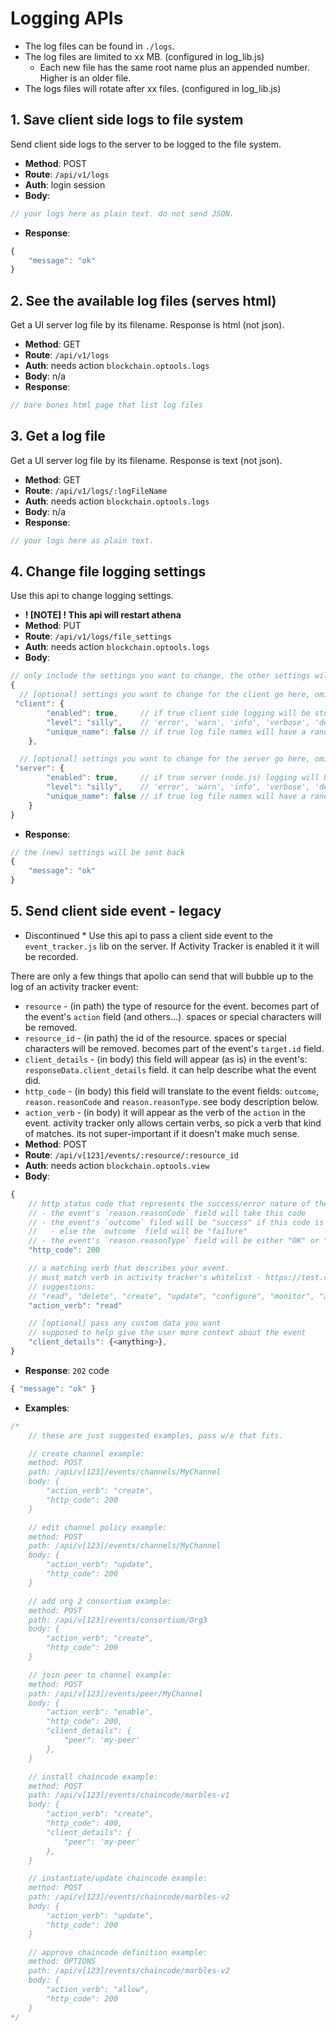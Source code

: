 # Logging APIs
- The log files can be found in `./logs`.
- The log files are limited to xx MB. (configured in log_lib.js)
	- Each new file has the same root name plus an appended number. Higher is an older file.
- The logs files will rotate after xx files. (configured in log_lib.js)

## 1. Save client side logs to file system
Send client side logs to the server to be logged to the file system.
- **Method**: POST
- **Route**: `/api/v1/logs`
- **Auth**: login session
- **Body**:
```js
// your logs here as plain text. do not send JSON.
```
- **Response**:
```js
{
	"message": "ok"
}
```

## 2. See the available log files (serves html)
Get a UI server log file by its filename.
Response is html (not json).
- **Method**: GET
- **Route**: `/api/v1/logs`
- **Auth**: needs action `blockchain.optools.logs`
- **Body**: n/a
- **Response**:
```js
// bare bones html page that list log files
```

## 3. Get a log file
Get a UI server log file by its filename.
Response is text (not json).
- **Method**: GET
- **Route**: `/api/v1/logs/:logFileName`
- **Auth**: needs action `blockchain.optools.logs`
- **Body**: n/a
- **Response**:
```js
// your logs here as plain text.
```

## 4. Change file logging settings
Use this api to change logging settings.
- **! [NOTE] ! This api will restart athena**
- **Method**: PUT
- **Route**: `/api/v1/logs/file_settings`
- **Auth**: needs action `blockchain.optools.logs`
- **Body**:
```js
// only include the settings you want to change, the other settings will remain
{
  // [optional] settings you want to change for the client go here, omit if no changes
 "client": {
        "enabled": true,     // if true client side logging will be stored to file
        "level": "silly",    // 'error', 'warn', 'info', 'verbose', 'debug', or 'silly' logs will be stored
        "unique_name": false // if true log file names will have a random suffix
	},

  // [optional] settings you want to change for the server go here, omit if no changes
 "server": {
        "enabled": true,     // if true server (node.js) logging will be stored to file
        "level": "silly",    // 'error', 'warn', 'info', 'verbose', 'debug', or 'silly' logs will be stored
        "unique_name": false // if true log file names will have a random suffix
    }
}
```
- **Response**:
```js
// the (new) settings will be sent back
{
	"message": "ok"
}
```

<a name="client"></a>

## 5. Send client side event - legacy

* Discontinued *
Use this api to pass a client side event to the `event_tracker.js` lib on the server.
If Activity Tracker is enabled it it will be recorded.

There are only a few things that apollo can send that will bubble up to the log of an activity tracker event:
- `resource` - (in path) the type of resource for the event. becomes part of the event's `action` field (and others...). spaces or special characters will be removed.
- `resource_id` - (in path) the id of the resource. spaces or special characters will be removed. becomes part of the event's `target.id` field.
- `client_details` - (in body) this field will appear (as is) in the event's: `responseData.client_details` field. it can help describe what the event did.
- `http_code` - (in body) this field will translate to the event fields: `outcome`, `reason.reasonCode` and `reason.reasonType`. see body description below.
- `action_verb` - (in body) it will appear as the verb of the `action` in the event. activity tracker only allows certain verbs, so pick a verb that kind of matches. its not super-important if it doesn't make much sense.
- **Method**: POST
- **Route**: `/api/v[123]/events/:resource/:resource_id`
- **Auth**: needs action `blockchain.optools.view`
- **Body**:
```js
{
	// http status code that represents the success/error nature of the event
	// - the event's `reason.reasonCode` field will take this code
	// - the event's `outcome` filed will be "success" if this code is 1xx, 2xx & 3xx
	//   - else the `outcome` field will be "failure"
	// - the event's `reason.reasonType` field will be either "OK" or "NOT OK" based on the code
	"http_code": 200

	// a matching verb that describes your event.
	// must match verb in activity tracker's whitelist - https://test.cloud.ibm.com/docs/services/Activity-Tracker-with-LogDNA?topic=logdnaat-ibm_event_fields#action
	// suggestions:
	// "read", "delete", "create", "update", "configure", "monitor", "allow", "enable"
	"action_verb": "read"

	// [optional] pass any custom data you want
	// supposed to help give the user more context about the event
	"client_details": {<anything>},
}
```
- **Response**: `202` code
```js
{ "message": "ok" }
```
- **Examples**:
```js
/*
	// these are just suggested examples, pass w/e that fits.

	// create channel example:
	method: POST
	path: /api/v[123]/events/channels/MyChannel
	body: {
		"action_verb": "create",
		"http_code": 200
	}

	// edit channel policy example:
	method: POST
	path: /api/v[123]/events/channels/MyChannel
	body: {
		"action_verb": "update",
		"http_code": 200
	}

	// add org 2 consortium example:
	method: POST
	path: /api/v[123]/events/consortium/Org3
	body: {
		"action_verb": "create",
		"http_code": 200
	}

	// join peer to channel example:
	method: POST
	path: /api/v[123]/events/peer/MyChannel
	body: {
		"action_verb": "enable",
		"http_code": 200,
		"client_details": {
			"peer": 'my-peer'
		},
	}

	// install chaincode example:
	method: POST
	path: /api/v[123]/events/chaincode/marbles-v1
	body: {
		"action_verb": "create",
		"http_code": 400,
		"client_details": {
			"peer": 'my-peer'
		},
	}

	// instantiate/update chaincode example:
	method: POST
	path: /api/v[123]/events/chaincode/marbles-v2
	body: {
		"action_verb": "update",
		"http_code": 200
	}

	// approve chaincode definition example:
	method: OPTIONS
	path: /api/v[123]/events/chaincode/marbles-v2
	body: {
		"action_verb": "allow",
		"http_code": 200
	}
*/
```
